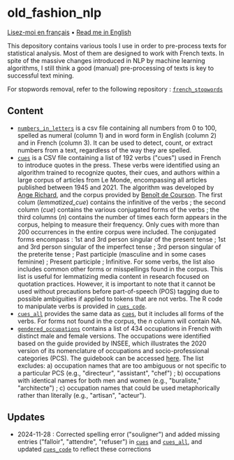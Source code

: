 # old_fashion_nlp

[Lisez-moi en français](LISEZMOI.md) • [Read me in English](README.md)

This depository contains various tools I use in order to pre-process texts for statistical analysis. Most of them are designed to work with French texts. In spite of the massive changes introduced in NLP by machine learning algorithms, I still think a good (manual) pre-processing of texts is key to successful text mining.

For stopwords removal, refer to the following repository : [`french_stopwords`](https://github.com/gillesbastin/french_stopwords/)

## Content

- [`numbers_in_letters`](numbers_in_letters.csv) is a csv file containing all numbers from 0 to 100, spelled as numeral (column 1) and in word form in English (column 2) and in French (column 3). It can be used to detect, count, or extract numbers from a text, regardless of the way they are spelled.
- [`cues`](cues.csv) is a CSV file containing a list of 192 verbs ("cues") used in French to introduce quotes in the press. These verbs were identified using an algorithm trained to recognize quotes, their cues, and authors within a large corpus of articles from Le Monde, encompassing all articles published between 1945 and 2021. The algorithm was developed by [Ange Richard](https://www.pacte-grenoble.fr/fr/ange-richard), and the corpus provided by [Benoît de Courson](https://regicid.github.io/). The first colum (*lemmatized_cue*) contains the infinitive of the verbs ; the second column (*cue*) contains the various conjugated forms of the verbs ; the third columns (*n*) contains the number of times each form appears in the corpus, helping to measure their frequency. Only cues with more than 200 occurrences in the entire corpus were included. The conjugated forms encompass : 1st and 3rd person singular of the present tense ; 1st and 3rd person singular of the imperfect tense ; 3rd person singular of the preterite tense ; Past participle (masculine and in some cases feminine) ; Present participle ; Infinitive. For some verbs, the list also includes common other forms or misspellings found in the corpus. This list is useful for lemmatizing media content in research focused on quotation practices. However, it is important to note that it cannot be used without precautions before part-of-speech (POS) tagging due to possible ambiguities if applied to tokens that are not verbs. The R code to manipulate verbs is provided in [`cues_code`](cues_code.txt).
- [`cues_all`](cues_all.csv) provides the same data as [`cues`](cues.csv), but it includes all forms of the verbs. For forms not found in the corpus, the *n* column will contain NA.
- [`gendered_occupations`](gendered_occupations.csv) contains a list of 434 occupations in French with distinct male and female versions. The occupations were identified based on the guide provided by INSEE, which illustrates the 2020 version of its nomenclature of occupations and socio-professional categories (PCS). The guidebook can be accessed [here](https://www.insee.fr/fr/statistiques/fichier/6051913/Guide_PCS_2020_version_2024.pdf). The list excludes: a) occupation names that are too ambiguous or not specific to a particular PCS (e.g., "directeur", "assistant", "chef") ; b) occupations with identical names for both men and women (e.g., "buraliste," "architecte") ; c) occupation names that could be used metaphorically rather than literally (e.g., "artisan", "acteur").

## Updates

- 2024-11-28 : Corrected spelling error ("souligner") and added missing entries ("falloir", "attendre", "refuser") in [`cues`](cues.csv) and [`cues_all`](cues_all.csv), and updated [`cues_code`](cues_code.txt) to reflect these corrections
